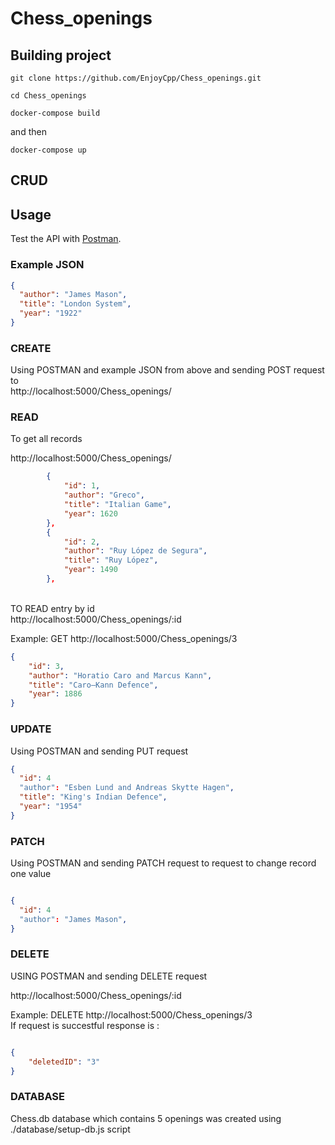 # Chess_openings
## Building project
```git clone https://github.com/EnjoyCpp/Chess_openings.git```

```cd Chess_openings```

```docker-compose build```

and then

```docker-compose up```

## CRUD

## Usage
Test the API with [Postman](https://www.postman.com/).

### Example JSON

```JSON
{
  "author": "James Mason",
  "title": "London System",
  "year": "1922"
}
```

### CREATE

Using POSTMAN and example JSON from above and sending POST request to <br>
http://localhost:5000/Chess_openings/


### READ

To get all records

http://localhost:5000/Chess_openings/
```JSON
        {
            "id": 1,
            "author": "Greco",
            "title": "Italian Game",
            "year": 1620
        },
        {
            "id": 2,
            "author": "Ruy López de Segura",
            "title": "Ruy López",
            "year": 1490
        },
```
<br>
TO READ entry by id
<br>
http://localhost:5000/Chess_openings/:id

Example: GET http://localhost:5000/Chess_openings/3

```JSON
{
    "id": 3,
    "author": "Horatio Caro and Marcus Kann",
    "title": "Caro–Kann Defence",
    "year": 1886
}
```

### UPDATE

Using POSTMAN and sending PUT request
<br>
```JSON
{
  "id": 4
  "author": "Esben Lund and Andreas Skytte Hagen",
  "title": "King's Indian Defence",
  "year": "1954"
}
```


### PATCH

Using POSTMAN and sending PATCH request to request to change record one value

```JSON

{
  "id": 4
  "author": "James Mason",
}

```

### DELETE

USING POSTMAN and sending DELETE request

http://localhost:5000/Chess_openings/:id

Example: DELETE http://localhost:5000/Chess_openings/3
<br>
If request is succestful response is :

```JSON

{
    "deletedID": "3"
}
```

### DATABASE

Chess.db database which contains 5 openings was created using <br>
./database/setup-db.js script
